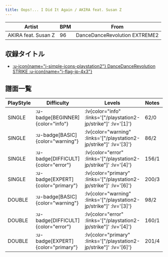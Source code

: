 ```yaml
---
title: Oops!... I Did It Again / AKIRA feat. Susan Z
---
```


|Artist|BPM|From|
|------|---|----|
|AKIRA feat. Susan Z|96|DanceDanceRevolution EXTREME2|

## 収録タイトル

- [ :u-icon{name="i-simple-icons-playstation2"} DanceDanceRevolution STRIKE :u-icon{name="i-flag-jp-4x3"} ](/playstation2-jp/strike)

## 譜面一覧

|PlayStyle|Difficulty|Levels|Notes|Movie|
|---------|----------|------|-----|-----|
|SINGLE| :u-badge[BEGINNER]{color="info"} | :lv{color="info" :links='["/playstation2-jp/strike"]' :lv='[1]'} |62/0||
|SINGLE| :u-badge[BASIC]{color="warning"} | :lv{color="warning" :links='["/playstation2-jp/strike"]' :lv='[3]'} |86/2||
|SINGLE| :u-badge[DIFFICULT]{color="error"} | :lv{color="error" :links='["/playstation2-jp/strike"]' :lv='[4]'} |156/1||
|SINGLE| :u-badge[EXPERT]{color="primary"} | :lv{color="primary" :links='["/playstation2-jp/strike"]' :lv='[6]'} |200/3||
|DOUBLE| :u-badge[BASIC]{color="warning"} | :lv{color="warning" :links='["/playstation2-jp/strike"]' :lv='[3]'} |98/2||
|DOUBLE| :u-badge[DIFFICULT]{color="error"} | :lv{color="error" :links='["/playstation2-jp/strike"]' :lv='[4]'} |160/1||
|DOUBLE| :u-badge[EXPERT]{color="primary"} | :lv{color="primary" :links='["/playstation2-jp/strike"]' :lv='[6]'} |201/4||
